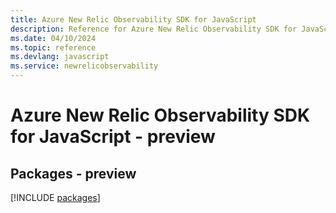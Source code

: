 ```yaml
---
title: Azure New Relic Observability SDK for JavaScript
description: Reference for Azure New Relic Observability SDK for JavaScript
ms.date: 04/10/2024
ms.topic: reference
ms.devlang: javascript
ms.service: newrelicobservability
---
```

# Azure New Relic Observability SDK for JavaScript - preview
## Packages - preview
[!INCLUDE [packages](new-relic-observability-index.md)]